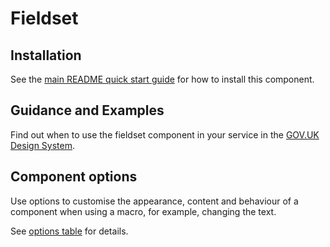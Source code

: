 # Fieldset

## Installation

See the [main README quick start guide](https://github.com/alphagov/govuk-frontend#quick-start) for how to install this component.

## Guidance and Examples

Find out when to use the fieldset component in your service in the [GOV.UK Design System](https://design-system.service.gov.uk/components/fieldset).

## Component options

Use options to customise the appearance, content and behaviour of a component when using a macro, for example, changing the text.

See [options table](https://design-system.service.gov.uk/components/fieldset/#options-fieldset-example) for details.
